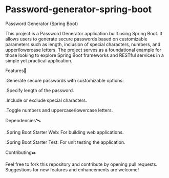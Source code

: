 # Password-generator-spring-boot

Password Generator (Spring Boot)

This project is a Password Generator application built using Spring Boot. It allows users to generate secure passwords based on customizable parameters such as length, inclusion of special characters, numbers, and upper/lowercase letters. The project serves as a foundational example for those looking to explore Spring Boot frameworks and RESTful services in a simple yet practical application.

Features📑

.Generate secure passwords with customizable options:

.Specify length of the password.

.Include or exclude special characters.

.Toggle numbers and uppercase/lowercase letters.

Dependencies🛰️

.Spring Boot Starter Web: For building web applications.

.Spring Boot Starter Test: For unit testing the application.

Contributing✒️

Feel free to fork this repository and contribute by opening pull requests. Suggestions for new features and enhancements are welcome!
